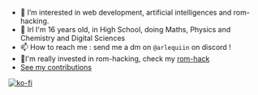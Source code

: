 

- 👀 I’m interested in web development, artificial intelligences and rom-hacking.
- 🔬 Irl I'm 16 years old, in High School, doing Maths, Physics and Chemistry and Digital Sciences
- 📫 How to reach me : send me a dm on `@arlequiin` on discord !
- 🌲I'm really invested in rom-hacking, check my <a href="https://ko-fi.com/s/73114f6144">rom-hack</a>
- <a href="https://skyline.github.com/arlequiin/2023">See my contributions</a>

[![ko-fi](https://ko-fi.com/img/githubbutton_sm.svg)](https://ko-fi.com/O5O3HVW5N)
<!---
Arlequiin/Arlequiin is a ✨ special ✨ repository because its `README.md` (this file) appears on your GitHub profile.
You can click the Preview link to take a look at your changes.
--->
